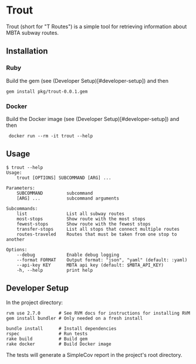 # Trout

Trout (short for "T Routes") is a simple tool for retrieving information about MBTA subway routes.

## Installation

### Ruby

Build the gem (see (Developer Setup)[#developer-setup]) and then

    gem install pkg/trout-0.0.1.gem

### Docker

Build the Docker image (see (Developer Setup)[#developer-setup]) and then

     docker run --rm -it trout --help

## Usage

    $ trout --help
    Usage:
        trout [OPTIONS] SUBCOMMAND [ARG] ...

    Parameters:
        SUBCOMMAND         subcommand
        [ARG] ...          subcommand arguments

    Subcommands:
        list               List all subway routes
        most-stops         Show route with the most stops
        fewest-stops       Show route with the fewest stops
        transfer-stops     List all stops that connect multiple routes
        routes-traveled    Routes that must be taken from one stop to another

    Options:
        --debug            Enable debug logging
        --format FORMAT    Output format: "json", "yaml" (default: :yaml)
        --api-key KEY      MBTA api key (default: $MBTA_API_KEY)
        -h, --help         print help

## Developer Setup

In the project directory:

    rvm use 2.7.0       # See RVM docs for instructions for installing RVM
    gem install bundler # Only needed on a fresh install

    bundle install      # Install dependencies
    rspec               # Run tests
    rake build          # Build gem
    rake docker         # Build Docker image

The tests will generate a SimpleCov report in the project's root directory.
